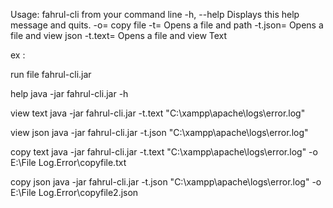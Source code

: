 Usage: fahrul-cli from your command line
  -h, --help              	 				Displays this help message and quits.
  -o=<fileCopy>            					copy file
  -t=<fileToReadPath>    					Opens a file and path
  -t.json=<fileToReadPathjson>				Opens a file and view json
  -t.text=<fileToReadPathTxt>				Opens a file and view Text

  ex :

  run file fahrul-cli.jar

help
  	java -jar fahrul-cli.jar -h

 view text
 	java -jar fahrul-cli.jar -t.text "C:\xampp\apache\logs\error.log" 

 view json
 	java -jar fahrul-cli.jar -t.json "C:\xampp\apache\logs\error.log" 

 copy text
 	java -jar fahrul-cli.jar -t.text "C:\xampp\apache\logs\error.log" -o E:\\File Log.Error\copyfile.txt

 copy json
 	java -jar fahrul-cli.jar -t.json "C:\xampp\apache\logs\error.log" -o E:\\File Log.Error\copyfile2.json